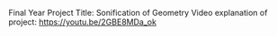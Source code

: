 Final Year Project Title: Sonification of Geometry
Video explanation of project: https://youtu.be/2GBE8MDa_ok

